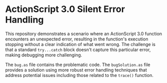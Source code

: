 # ActionScript 3.0 Silent Error Handling

This repository demonstrates a scenario where an ActionScript 3.0 function encounters an unexpected error, resulting in the function's execution stopping without a clear indication of what went wrong.  The challenge is that a standard `try...catch` block doesn't capture this particular error, making debugging more challenging.

The `bug.as` file contains the problematic code.  The `bugSolution.as` file provides a solution using more robust error handling techniques that address potential issues including those related to the `trace()` function.